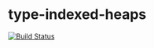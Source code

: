 # type-indexed-heaps

[![Build Status](https://travis-ci.com/oisdk/type-indexed-heaps.svg?token=fXdGpZwjFQ87pr9zynKX&branch=master)](https://travis-ci.com/oisdk/type-indexed-heaps)
